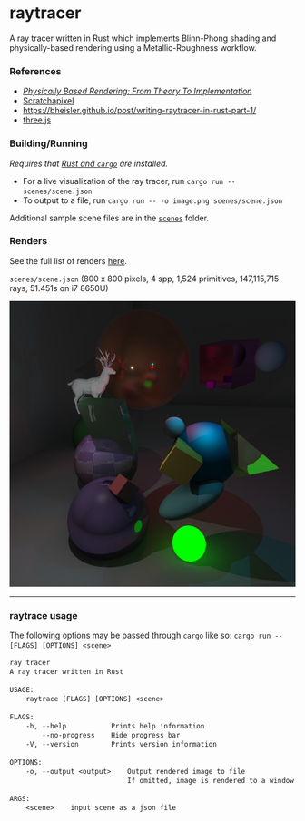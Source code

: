 # raytracer

A ray tracer written in Rust which implements Blinn-Phong shading and physically-based rendering using a Metallic-Roughness workflow.

### References

- [_Physically Based Rendering: From Theory To Implementation_](http://www.pbr-book.org/)
- [Scratchapixel](https://www.scratchapixel.com)
- https://bheisler.github.io/post/writing-raytracer-in-rust-part-1/
- [three.js](https://threejs.org/)

### Building/Running

_Requires that [Rust and `cargo`](https://www.rust-lang.org/learn/get-started) are installed._

- For a live visualization of the ray tracer, run `cargo run -- scenes/scene.json`
- To output to a file, run `cargo run -- -o image.png scenes/scene.json`

Additional sample scene files are in the [`scenes`](./scenes) folder.

### Renders

See the full list of renders [here](./renders/renders.md).

`scenes/scene.json` (800 x 800 pixels, 4 spp, 1,524 primitives, 147,115,715 rays, 51.451s on i7 8650U)

![scene.json](./renders/scene.png)

---

### raytrace usage

The following options may be passed through `cargo` like so: `cargo run -- [FLAGS] [OPTIONS] <scene>`

```
ray tracer
A ray tracer written in Rust

USAGE:
    raytrace [FLAGS] [OPTIONS] <scene>

FLAGS:
    -h, --help           Prints help information
        --no-progress    Hide progress bar
    -V, --version        Prints version information

OPTIONS:
    -o, --output <output>    Output rendered image to file
                             If omitted, image is rendered to a window

ARGS:
    <scene>    input scene as a json file
```
